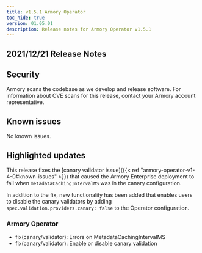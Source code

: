 ```yaml
---
title: v1.5.1 Armory Operator
toc_hide: true
version: 01.05.01
description: Release notes for Armory Operator v1.5.1
---
```


## 2021/12/21 Release Notes

## Security

Armory scans the codebase as we develop and release software. For information about CVE scans for this release, contact your Armory account representative.

## Known issues

No known issues.

## Highlighted updates

This release fixes the [canary validator issue]({{< ref "armory-operator-v1-4-0#known-issues" >}}) that caused the Armory Enterprise deployment to fail when  `metadataCachingIntervalMS` was in the canary configuration.

In addition to the fix, new functionality has been added that enables users to disable the canary validators by adding `spec.validation.providers.canary: false` to the Operator configuration.

### Armory Operator

* fix(canary/validator): Errors on MetadataCachingIntervalMS
* fix(canary/validator): Enable or disable canary validation
